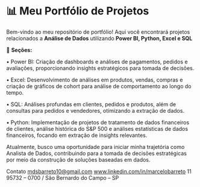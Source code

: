 # 📊 Meu Portfólio de Projetos


Bem-vindo ao meu repositório de portfólio! Aqui você encontrará projetos relacionados a **Análise de Dados** utilizando **Power BI, Python, Excel e SQL**


📌 **Seções:**

• Power BI: Criação de dashboards e análises de pagamentos, pedidos e avaliações, proporcionando insights estratégicos para tomada de decisões.

• Excel: Desenvolvimento de análises em produtos, vendas, compras e criação de gráficos de cohort para análise de comportamento ao longo do tempo.

• SQL: Análises profundas em clientes, pedidos e produtos, além de consultas para pedidos e vendedores, otimizando a extração de dados.

• Python: Implementação de projetos de tratamento de dados financeiros de clientes, análise histórica do S&P 500 e análises estatísticas de dados financeiros, focando em extração de insights relevantes.



Atualmente, busco uma oportunidade para iniciar minha trajetória como Analista de Dados, contribuindo para a tomada de decisões estratégicas por meio da construção de soluções baseadas em dados.


Contato
mdsbarreto10@gmail.com
www.linkedin.com/in/marcelobarreto
11 95732 – 0700 / São Bernardo do Campo – SP
